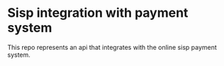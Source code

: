 # Sisp integration with payment system

This repo represents an api that integrates with the online sisp payment system.

